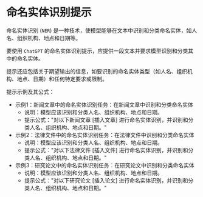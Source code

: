 # 命名实体识别提示

命名实体识别 (```NER```) 是一种技术，使模型能够在文本中识别和分类命名实体，如人名、组织机构、地点和日期等。

要使用 ```ChatGPT``` 的命名实体识别提示，应提供一段文本并要求模型识别和分类其中的命名实体。

提示还应包括关于期望输出的信息，如要识别的命名实体类型（如人名、组织机构、地点、日期）和任何特定要求或限制。

提示示例及其公式：

- 示例1：新闻文章中的命名实体识别任务：在新闻文章中识别和分类命名实体
  - 说明：模型应该识别和分类人名、组织机构、地点和日期。
  - 提示公式："对以下新闻文章 [插入文章] 进行命名实体识别，并识别和分类人名、组织机构、地点和日期。"
- 示例2：法律文件中的命名实体识别任务：在法律文件中识别和分类命名实体
  - 说明：模型应该识别和分类人名、组织机构、地点和日期。
  - 提示公式："对以下法律文件 [插入文件] 进行命名实体识别，并识别和分类人名、组织机构、地点和日期。"
- 示例3：研究论文中的命名实体识别任务：在研究论文中识别和分类命名实体
  - 说明：模型应该识别和分类人名、组织机构、地点和日期。
  - 提示公式："对以下研究论文 [插入论文] 进行命名实体识别，并识别和分类人名、组织机构、地点和日期。"